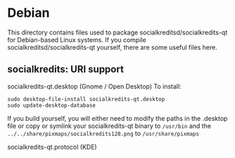 
Debian
====================
This directory contains files used to package socialkreditsd/socialkredits-qt
for Debian-based Linux systems. If you compile socialkreditsd/socialkredits-qt yourself, there are some useful files here.

## socialkredits: URI support ##


socialkredits-qt.desktop  (Gnome / Open Desktop)
To install:

	sudo desktop-file-install socialkredits-qt.desktop
	sudo update-desktop-database

If you build yourself, you will either need to modify the paths in
the .desktop file or copy or symlink your socialkredits-qt binary to `/usr/bin`
and the `../../share/pixmaps/socialkredits128.png` to `/usr/share/pixmaps`

socialkredits-qt.protocol (KDE)

